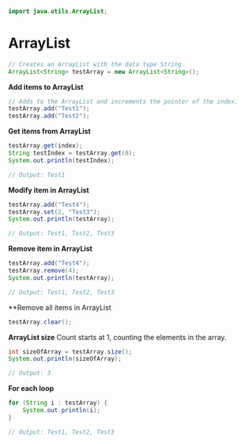 
```java
import java.utils.ArrayList;
```

# **ArrayList**
```java
// Creates an ArrayList with the data type String.
ArrayList<String> testArray = new ArrayList<String>();
```


**Add items to ArrayList**
```java
// Adds to the ArrayList and increments the pointer of the index.
testArray.add("Test1");
testArray.add("Test2");
```


**Get items from ArrayList**
```java
testArray.get(index);
String testIndex = testArray.get(0);
System.out.println(testIndex);

// Output: Test1
```


**Modify item in ArrayList**
```java
testArray.add("Test4");
testArray.set(2, "Test3");
System.out.println(testArray);

// Output: Test1, Test2, Test3
```

**Remove item in ArrayList**
```java
testArray.add("Test4");
testArray.remove(4);
System.out.println(testArray);

// Output: Test1, Test2, Test3
```

**Remove all items in ArrayList
```java
testArray.clear();
```

**ArrayList size**
Count starts at 1, counting the elements in the array.
```java
int sizeOfArray = testArray.size();
System.out.println(sizeOfArray);

// Output: 3
```

**For each loop**
```java
for (String i : testArray) {
	System.out.println(i);
}

// Output: Test1, Test2, Test3
```
